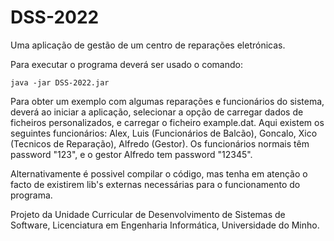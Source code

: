 # DSS-2022

Uma aplicação de gestão de um centro de reparações eletrónicas.


Para executar o programa deverá ser usado o comando:
```
java -jar DSS-2022.jar
```

Para obter um exemplo com algumas reparações e funcionários do sistema, deverá ao iniciar a aplicação, selecionar a opção de carregar dados de ficheiros personalizados, e carregar o ficheiro example.dat. Aqui existem os seguintes funcionários: Alex, Luis (Funcionários de Balcão), Goncalo, Xico (Tecnicos de Reparação), Alfredo (Gestor). Os funcionários normais têm password "123", e o gestor Alfredo tem password "12345". 



Alternativamente é possivel compilar o código, mas tenha em atenção o facto de existirem lib's externas necessárias para o funcionamento do programa.


Projeto da Unidade Curricular de Desenvolvimento de Sistemas de Software, Licenciatura em Engenharia Informática, Universidade do Minho.
